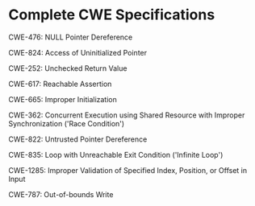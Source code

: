 

# Complete CWE Specifications

CWE-476: NULL Pointer Dereference

CWE-824: Access of Uninitialized Pointer

CWE-252: Unchecked Return Value

CWE-617: Reachable Assertion

CWE-665: Improper Initialization

CWE-362: Concurrent Execution using Shared Resource with Improper Synchronization ('Race Condition')

CWE-822: Untrusted Pointer Dereference

CWE-835: Loop with Unreachable Exit Condition ('Infinite Loop')

CWE-1285: Improper Validation of Specified Index, Position, or Offset in Input

CWE-787: Out-of-bounds Write